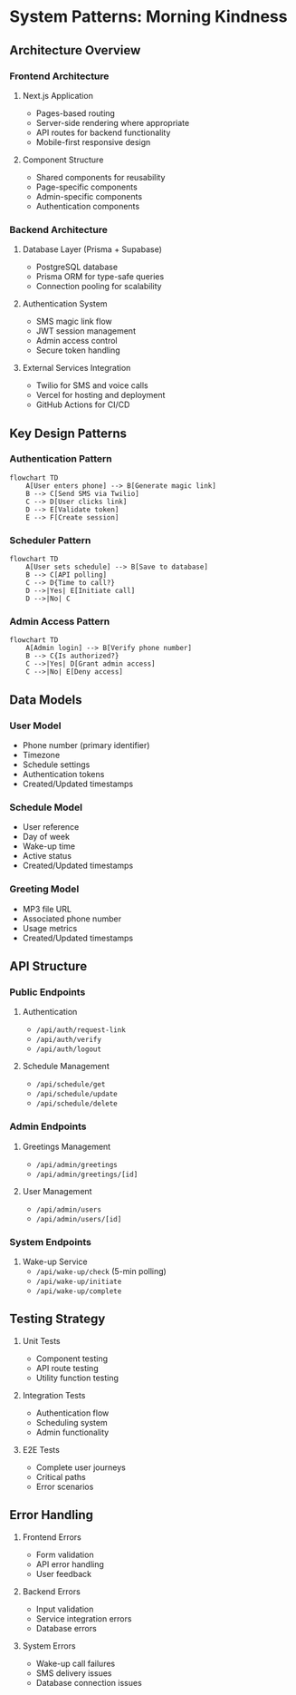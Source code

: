 # System Patterns: Morning Kindness

## Architecture Overview

### Frontend Architecture
1. Next.js Application
   - Pages-based routing
   - Server-side rendering where appropriate
   - API routes for backend functionality
   - Mobile-first responsive design

2. Component Structure
   - Shared components for reusability
   - Page-specific components
   - Admin-specific components
   - Authentication components

### Backend Architecture
1. Database Layer (Prisma + Supabase)
   - PostgreSQL database
   - Prisma ORM for type-safe queries
   - Connection pooling for scalability

2. Authentication System
   - SMS magic link flow
   - JWT session management
   - Admin access control
   - Secure token handling

3. External Services Integration
   - Twilio for SMS and voice calls
   - Vercel for hosting and deployment
   - GitHub Actions for CI/CD

## Key Design Patterns

### Authentication Pattern
```mermaid
flowchart TD
    A[User enters phone] --> B[Generate magic link]
    B --> C[Send SMS via Twilio]
    C --> D[User clicks link]
    D --> E[Validate token]
    E --> F[Create session]
```

### Scheduler Pattern
```mermaid
flowchart TD
    A[User sets schedule] --> B[Save to database]
    B --> C[API polling]
    C --> D{Time to call?}
    D -->|Yes| E[Initiate call]
    D -->|No| C
```

### Admin Access Pattern
```mermaid
flowchart TD
    A[Admin login] --> B[Verify phone number]
    B --> C{Is authorized?}
    C -->|Yes| D[Grant admin access]
    C -->|No| E[Deny access]
```

## Data Models

### User Model
- Phone number (primary identifier)
- Timezone
- Schedule settings
- Authentication tokens
- Created/Updated timestamps

### Schedule Model
- User reference
- Day of week
- Wake-up time
- Active status
- Created/Updated timestamps

### Greeting Model
- MP3 file URL
- Associated phone number
- Usage metrics
- Created/Updated timestamps

## API Structure

### Public Endpoints
1. Authentication
   - `/api/auth/request-link`
   - `/api/auth/verify`
   - `/api/auth/logout`

2. Schedule Management
   - `/api/schedule/get`
   - `/api/schedule/update`
   - `/api/schedule/delete`

### Admin Endpoints
1. Greetings Management
   - `/api/admin/greetings`
   - `/api/admin/greetings/[id]`

2. User Management
   - `/api/admin/users`
   - `/api/admin/users/[id]`

### System Endpoints
1. Wake-up Service
   - `/api/wake-up/check` (5-min polling)
   - `/api/wake-up/initiate`
   - `/api/wake-up/complete`

## Testing Strategy
1. Unit Tests
   - Component testing
   - API route testing
   - Utility function testing

2. Integration Tests
   - Authentication flow
   - Scheduling system
   - Admin functionality

3. E2E Tests
   - Complete user journeys
   - Critical paths
   - Error scenarios

## Error Handling
1. Frontend Errors
   - Form validation
   - API error handling
   - User feedback

2. Backend Errors
   - Input validation
   - Service integration errors
   - Database errors

3. System Errors
   - Wake-up call failures
   - SMS delivery issues
   - Database connection issues
